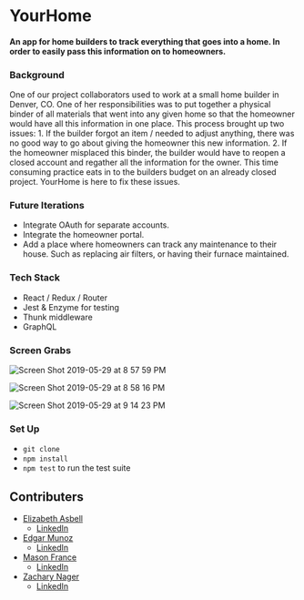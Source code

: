# YourHome
#### An app for home builders to track everything that goes into a home. In order to easily pass this information on to homeowners.

### Background
One of our project collaborators used to work at a small home builder in Denver, CO. One of her responsibilities was to put together a physical binder of all materials that went into any given home so that the homeowner would have all this information in one place. This process brought up two issues: 1. If the builder forgot an item / needed to adjust anything, there was no good way to go about giving the homeowner this new information. 2. If the homeowner misplaced this binder, the builder would have to reopen a closed account and regather all the information for the owner. This time consuming practice eats in to the builders budget on an already closed project. YourHome is here to fix these issues.

### Future Iterations
- Integrate OAuth for separate accounts.
- Integrate the homeowner portal.
- Add a place where homeowners can track any maintenance to their house. Such as replacing air filters, or having their furnace maintained.

### Tech Stack
- React / Redux / Router
- Jest & Enzyme for testing
- Thunk middleware
- GraphQL

### Screen Grabs
![Screen Shot 2019-05-29 at 8 57 59 PM](https://user-images.githubusercontent.com/34728115/58605913-c840d080-8256-11e9-90c3-f61e7c7b6c8a.png)

![Screen Shot 2019-05-29 at 8 58 16 PM](https://user-images.githubusercontent.com/34728115/58605914-ca0a9400-8256-11e9-972b-6ed22ba25b58.png)

![Screen Shot 2019-05-29 at 9 14 23 PM](https://user-images.githubusercontent.com/34728115/58605918-cb3bc100-8256-11e9-8400-3d0279930155.png)

### Set Up
- `git clone`
- `npm install`
- `npm test` to run the test suite

## Contributers
- [Elizabeth Asbell](https://github.com/easbell) 
  - [LinkedIn](https://www.linkedin.com/in/easbell/)
- [Edgar Munoz](https://github.com/criteriamor) 
  - [LinkedIn](https://www.linkedin.com/in/edgaremunoz/)
- [Mason France](https://github.com/francepack) 
  - [LinkedIn](https://www.linkedin.com/in/masonfrance/)
- [Zachary Nager](https://github.com/nagerz) 
  - [LinkedIn](https://www.linkedin.com/in/nagerz/)
